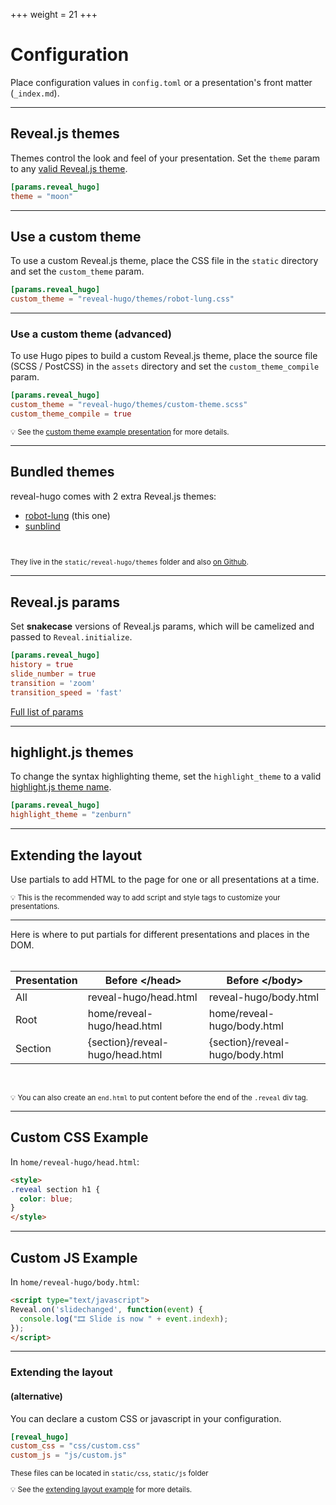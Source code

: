 +++
weight = 21
+++

# Configuration

Place configuration values in `config.toml` or a presentation's front matter (`_index.md`).

---

## Reveal.js themes

Themes control the look and feel of your presentation. Set the `theme` param to any [valid Reveal.js theme](https://revealjs.com/themes/).

```toml
[params.reveal_hugo]
theme = "moon"
```

---

## Use a custom theme

To use a custom Reveal.js theme, place the CSS file in the `static` directory and set the `custom_theme` param.

```toml
[params.reveal_hugo]
custom_theme = "reveal-hugo/themes/robot-lung.css"
```

---

### Use a custom theme (advanced)

To use Hugo pipes to build a custom Reveal.js theme, place the source file (SCSS / PostCSS) in the `assets` directory and set the `custom_theme_compile` param.

```toml
[params.reveal_hugo]
custom_theme = "reveal-hugo/themes/custom-theme.scss"
custom_theme_compile = true
```

<small>

💡 See the [custom theme example presentation](/custom-theme-example/) for more details.

</small>

---

## Bundled themes

reveal-hugo comes with 2 extra Reveal.js themes:

- [robot-lung](https://github.com/dzello/revealjs-themes#robot-lung) (this one)
- [sunblind](https://github.com/dzello/revealjs-themes#sunblind)

<br>

<small>

They live in the `static/reveal-hugo/themes` folder and also [on Github](https://github.com/dzello/revealjs-themes).

</small>

---

## Reveal.js params

Set **snakecase** versions of Reveal.js params, which will be camelized and passed to `Reveal.initialize`.

```toml
[params.reveal_hugo]
history = true
slide_number = true
transition = 'zoom'
transition_speed = 'fast'
```

[Full list of params](https://github.com/hakimel/reveal.js/#configuration)

---

## highlight.js themes

To change the syntax highlighting theme, set the `highlight_theme`
to a valid [highlight.js theme name](https://highlightjs.org/static/demo/).

```toml
[params.reveal_hugo]
highlight_theme = "zenburn"
```

---

## Extending the layout

Use partials to add HTML to the page for one or all presentations at a time.

<small>
💡 This is the recommended way to add script and style tags to customize your presentations.
</small>

---

Here is where to put partials for different presentations and places in the DOM.
<br><br>

| Presentation | Before &lt;/head&gt;            | Before &lt;/body&gt;            |
|--------------|---------------------------------|---------------------------------|
| All          | reveal-hugo/head.html           | reveal-hugo/body.html           |
| Root         | home/reveal-hugo/head.html      | home/reveal-hugo/body.html      |
| Section      | {section}/reveal-hugo/head.html | {section}/reveal-hugo/body.html |

&nbsp;

<small>

💡 You can also create an `end.html` to put content before the end of the `.reveal` div tag.

</small>

---

## Custom CSS Example

In `home/reveal-hugo/head.html`:

```html
<style>
.reveal section h1 {
  color: blue;
}
</style>
```

---

## Custom JS Example

In `home/reveal-hugo/body.html`:

```html
<script type="text/javascript">
Reveal.on('slidechanged', function(event) {
  console.log("🎞️ Slide is now " + event.indexh);
});
</script>
```

---

### Extending the layout
#### (alternative)

You can declare a custom CSS or javascript in your configuration.

```toml
[reveal_hugo]
custom_css = "css/custom.css"
custom_js = "js/custom.js"
```

<small>

These files can be located in `static/css`, `static/js` folder

💡 See the [extending layout example](/extending-layout-example/#) for more details.

</small>

